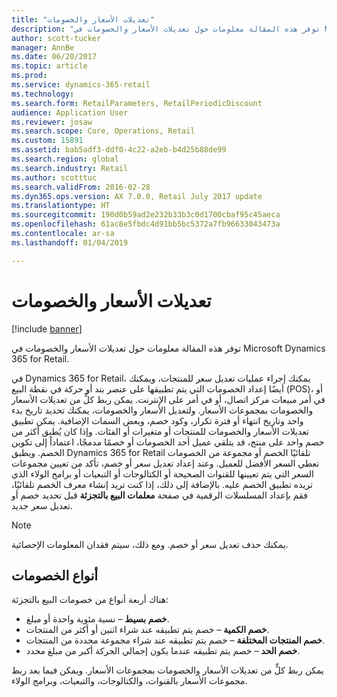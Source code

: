 ```yaml
---
title: "تعديلات الأسعار والخصومات"
description: "توفر هذه المقالة معلومات حول تعديلات الأسعار والخصومات في Microsoft Dynamics 365 for Retail."
author: scott-tucker
manager: AnnBe
ms.date: 06/20/2017
ms.topic: article
ms.prod: 
ms.service: dynamics-365-retail
ms.technology: 
ms.search.form: RetailParameters, RetailPeriodicDiscount
audience: Application User
ms.reviewer: josaw
ms.search.scope: Core, Operations, Retail
ms.custom: 15891
ms.assetid: bab5adf3-ddf0-4c22-a2eb-b4d25b88de99
ms.search.region: global
ms.search.industry: Retail
ms.author: scotttuc
ms.search.validFrom: 2016-02-28
ms.dyn365.ops.version: AX 7.0.0, Retail July 2017 update
ms.translationtype: HT
ms.sourcegitcommit: 190d0b59ad2e232b33b3c0d1700cbaf95c45aeca
ms.openlocfilehash: 61ac8e5fbdc4d91bb5bc5372a7fb96633043473a
ms.contentlocale: ar-sa
ms.lasthandoff: 01/04/2019

---
```


# <a name="price-adjustments-and-discounts"></a>تعديلات الأسعار والخصومات

[!include [banner](includes/banner.md)]

توفر هذه المقالة معلومات حول تعديلات الأسعار والخصومات في Microsoft Dynamics 365 for Retail.

في Dynamics 365 for Retail، يمكنك إجراء عمليات تعديل سعر للمنتجات، ويمكنك أيضًا إعداد الخصومات التي يتم تطبيقها على عنصر بند أو حركة في نقطة البيع (POS)، أو في أمر مبيعات مركز اتصال، أو في أمر على الإنترنت. يمكن ربط كلٍّ من تعديلات الأسعار والخصومات بمجموعات الأسعار. ولتعديل الأسعار والخصومات، يمكنك تحديد تاريخ بدء واحد وتاريخ انتهاء أو فترة تكرار، وكود خصم، وبعض السمات الإضافية. يمكن تطبيق تعديلات الأسعار والخصومات للمنتجات أو متغيرات أو الفئات. وإذا كان يُطبق أكثر من خصم واحد على منتج، قد يتلقي عميل أحد الخصومات أو خصمًا مدمجًا، اعتماداً إلى تكوين الخصم. ويطبق Dynamics 365 for Retail تلقائيًا الخصم أو مجموعة من الخصومات تعطي السعر الأفضل للعميل. وعند إعداد تعديل سعر أو خصم، تأكد من تعيين مجموعات السعر التي يتم تعيينها للقنوات الصحيحة أو الكتالوجات أو التبعيات أو برامج الولاء الذي تريده تطبيق الخصم عليه. بالإضافة إلى ذلك، إذا كنت تريد إنشاء معرف الخصم تلقائيًا، فقم بإعداد المسلسلات الرقمية في صفحة **معلمات البيع بالتجزئة** قبل تحديد خصم أو تعديل سعر جديد.

> [!NOTE]
> يمكنك حذف تعديل سعر أو خصم. ومع ذلك، سيتم فقدان المعلومات الإحصائية.

## <a name="types-of-discounts"></a>أنواع الخصومات

هناك أربعة أنواع من خصومات البيع بالتجزئة:

- **خصم بسيط** – نسبة مئوية واحدة أو مبلغ.
- **خصم الكمية** – خصم يتم تطبيقه عند شراء اثنين أو أكثر من المنتجات.
- **خصم المنتجات المختلفة‬** – خصم يتم تطبيقه عند شراء مجموعة محددة من المنتجات.
- **خصم الحد** – خصم يتم تطبيقه عندما يكون إجمالي الحركة أكبر من مبلغ محدد.

يمكن ربط كلٍّ من تعديلات الأسعار والخصومات بمجموعات الأسعار. ويمكن فيما بعد ربط مجموعات الأسعار بالقنوات، والكتالوجات، والتبعيات، وبرامج الولاء.

